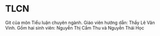 # TLCN
Git của môn Tiểu luận chuyên ngành.
Giáo viên hướng dẫn: Thầy Lê Văn Vinh.
Gồm hai sinh viên:
Nguyễn Thị Cẩm Thu và Nguyễn Thái Học
